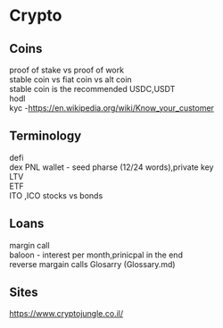 # Crypto

## Coins
proof of stake vs proof of work  
stable coin vs fiat coin vs alt coin  
stable coin is the recommended USDC,USDT  
hodl  
kyc -https://en.wikipedia.org/wiki/Know_your_customer  

## Terminology
defi  
dex
PNL
wallet -  seed pharse (12/24 words),private key  
LTV  
ETF  
ITO ,ICO 
stocks vs bonds  

## Loans
margin call  
baloon - interest per month,prinicpal in the end  
reverse margain calls 
Glosarry (Glossary.md)

## Sites
https://www.cryptojungle.co.il/




